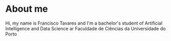 # About me

Hi, my name is Francisco Tavares and I'm a bachelor's student of Artificial Intelligence and Data Science ar Faculdade de Ciências da Universidade do Porto
